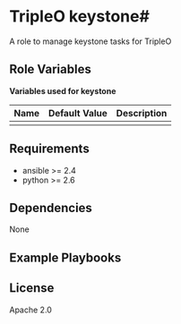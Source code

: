 # TripleO keystone#

A role to manage keystone tasks for TripleO

## Role Variables ##

**Variables used for keystone**

| Name              | Default Value       | Description          |
|-------------------|---------------------|----------------------|
| | | |


## Requirements ##

 - ansible >= 2.4
 - python >= 2.6

## Dependencies ##

None

## Example Playbooks ##



## License ##

Apache 2.0
